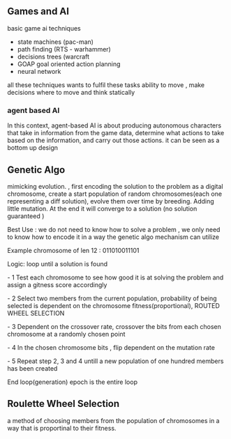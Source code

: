 ## Games and AI

basic game ai techniques

- state machines (pac-man)
- path finding (RTS - warhammer)
- decisions trees (warcraft
- GOAP  goal oriented action planning 
- neural network

all these techniques wants to fulfil these tasks ability to move , make decisions where to move and think statically 

### agent based AI

In this context, agent-based AI is about producing autonomous characters that take in information from the game data, determine what actions to take based on the information, and carry out those actions.
it can be seen as a bottom up design 

## Genetic Algo 

 mimicking evolution. , first encoding the solution to the problem as a digital chromosome, create a start population of random chromosomes(each one representing a diff solution), evolve them over time by breeding.  Adding little mutation. At the end it will converge to a solution (no solution guaranteed ) 

Best Use : we do not need to know how to solve a problem , we only need to know how to encode it in a way the genetic algo mechanism can utilize

Example chromosome of len 12 : 011010011101

 

Logic: loop until a solution is found

\-    1 Test each chromosome to see how good it is at solving the problem and assign a gitness score accordingly

\-    2 Select two members from the current population, probability of being selected is dependent on the chromosome fitness(proportional), ROUTED WHEEL SELECTION

\-    3 Dependent on the crossover rate, crossover the bits from each chosen chromosome at a randomly chosen point

\-    4 In the chosen chromosome bits , flip dependent on the mutation rate

\-    5 Repeat step 2, 3 and 4 untill a new population of one hundred members has been created

End loop(generation) epoch is the entire loop 



## Roulette Wheel Selection

a method of choosing members from the population of chromosomes in a way that is proportinal to their fitness.

























 

 